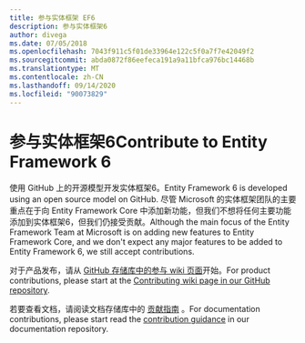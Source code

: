 ```yaml
---
title: 参与实体框架 EF6
description: 参与实体框架6
author: divega
ms.date: 07/05/2018
ms.openlocfilehash: 7043f911c5f01de33964e122c5f0a7f7e42049f2
ms.sourcegitcommit: abda0872f86eefeca191a9a11bfca976bc14468b
ms.translationtype: MT
ms.contentlocale: zh-CN
ms.lasthandoff: 09/14/2020
ms.locfileid: "90073829"
---
```

# <a name="contribute-to-entity-framework-6"></a><span data-ttu-id="ab885-103">参与实体框架6</span><span class="sxs-lookup"><span data-stu-id="ab885-103">Contribute to Entity Framework 6</span></span>
<span data-ttu-id="ab885-104">使用 GitHub 上的开源模型开发实体框架6。</span><span class="sxs-lookup"><span data-stu-id="ab885-104">Entity Framework 6 is developed using an open source model on GitHub.</span></span> <span data-ttu-id="ab885-105">尽管 Microsoft 的实体框架团队的主要重点在于向 Entity Framework Core 中添加新功能，但我们不想将任何主要功能添加到实体框架6，但我们仍接受贡献。</span><span class="sxs-lookup"><span data-stu-id="ab885-105">Although the main focus of the Entity Framework Team at Microsoft is on adding new features to Entity Framework Core, and we don't expect any major features to be added to Entity Framework 6, we still accept contributions.</span></span>

<span data-ttu-id="ab885-106">对于产品发布，请从 [GitHub 存储库中的参与 wiki 页面](https://github.com/aspnet/EntityFramework6/wiki/Contributing)开始。</span><span class="sxs-lookup"><span data-stu-id="ab885-106">For product contributions, please start at the [Contributing wiki page in our GitHub repository](https://github.com/aspnet/EntityFramework6/wiki/Contributing).</span></span>

<span data-ttu-id="ab885-107">若要查看文档，请阅读文档存储库中的 [贡献指南](https://github.com/dotnet/EntityFramework.Docs/blob/master/CONTRIBUTING.md) 。</span><span class="sxs-lookup"><span data-stu-id="ab885-107">For documentation contributions, please start read the [contribution guidance](https://github.com/dotnet/EntityFramework.Docs/blob/master/CONTRIBUTING.md) in our documentation repository.</span></span>
